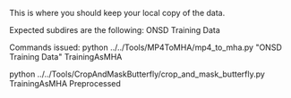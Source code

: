 This is where you should keep your local copy of the data.

Expected subdires are the following:
ONSD Training Data

Commands issued:
python ../../Tools/MP4ToMHA/mp4_to_mha.py "ONSD Training Data" TrainingAsMHA

python ../../Tools/CropAndMaskButterfly/crop_and_mask_butterfly.py TrainingAsMHA Preprocessed

